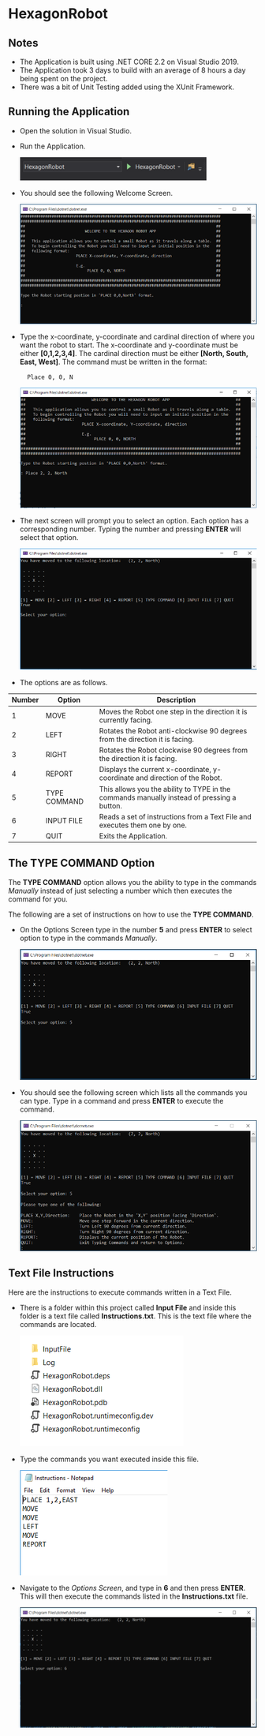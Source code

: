 # HexagonRobot

## Notes

* The Application is built using .NET CORE 2.2 on Visual Studio 2019.
* The Application took 3 days to build with an average of 8 hours a day being spent on the project.
* There was a bit of Unit Testing added using the XUnit Framework.

## Running the Application

* Open the solution in Visual Studio.
* Run the Application.

    ![Run Application](https://github.com/jwong1512/HexagonRobot/blob/master/Images/run-application.PNG)

* You should see the following Welcome Screen.

    ![HexagonRobot Welcome Screen](https://github.com/jwong1512/HexagonRobot/blob/master/Images/welcome-screen.PNG)

* Type the x-coordinate, y-coordinate and cardinal direction of where you want the robot to start. The x-coordinate and y-coordinate must be either **[0,1,2,3,4]**. The cardinal direction must be either **[North, South, East, West]**. The command must be written in the format: 

        Place 0, 0, N

    ![Initial Place Command](https://github.com/jwong1512/HexagonRobot/blob/master/Images/initial-place-command.PNG)

* The next screen will prompt you to select an option. Each option has a corresponding number. Typing the number and pressing **ENTER** will select that option. 

    ![Option Screen](https://github.com/jwong1512/HexagonRobot/blob/master/Images/option-screen.PNG)

* The options are as follows.

| Number  | Option          | Description
| ------- | --------------- | --------------------------------------------------------------------------------------------
|    1    | MOVE            | Moves the Robot one step in the direction it is currently facing.
|    2    | LEFT            | Rotates the Robot anti-clockwise 90 degrees from the direction it is facing.
|    3    | RIGHT           | Rotates the Robot clockwise 90 degrees from the direction it is facing.
|    4    | REPORT          | Displays the current x-coordinate, y-coordinate and direction of the Robot.
|    5    | TYPE COMMAND    | This allows you the ability to TYPE in the commands manually instead of pressing a button.
|    6    | INPUT FILE      | Reads a set of instructions from a Text File and executes them one by one.
|    7    | QUIT            | Exits the Application.

## The TYPE COMMAND Option

The **TYPE COMMAND** option allows you the ability to type in the commands *Manually* instead of just selecting a number which then executes the command for you.

The following are a set of instructions on how to use the **TYPE COMMAND**.

* On the Options Screen type in the number **5** and press **ENTER** to select option to type in the commands  *Manually*.

    ![Type Command](https://github.com/jwong1512/HexagonRobot/blob/master/Images/type-command-selection.PNG)

* You should see the following screen which lists all the commands you can type. Type in a command and press **ENTER** to execute the command.

    ![Type Command Options](https://github.com/jwong1512/HexagonRobot/blob/master/Images/type-command-options.PNG)

## Text File Instructions

Here are the instructions to execute commands written in a Text File.

* There is a folder within this project called **Input File** and inside this folder is a text file called **Instructions.txt**. This is the text file where the commands are located.

    ![InputFile Folder](https://github.com/jwong1512/HexagonRobot/blob/master/Images/inputfile-folder.PNG)

* Type the commands you want executed inside this file.

    ![Instructions.txt](https://github.com/jwong1512/HexagonRobot/blob/master/Images/instruction-file.PNG)

* Navigate to the *Options Screen*, and type in **6** and then press **ENTER**. This will then execute the commands listed in the **Instructions.txt** file.

    ![Instructions.txt](https://github.com/jwong1512/HexagonRobot/blob/master/Images/select-instruction-commands.PNG)
